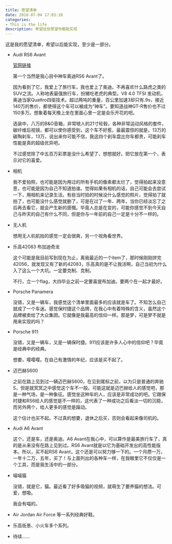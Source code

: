 ```yaml
---
title: 愿望清单
date: 2018-07-04 17:03:18
categories: 
- This is the life
description: 希望这些愿望你都能实现
---
```




这是我的愿望清单，希望以后能实现，至少是一部分。

- Audi RS6 Avant

  [官网链接](https://www.audi.cn/cn/web/zh/models/a6/rs6_avant.html)

  第一个当然是我心目中神车奥迪RS6 Avant了。

  因为看到了它，我爱上了旅行车，我也爱上了奥迪。不再喜欢什么路虎之类的SUV之流。人称地表最强旅行车，扮猪吃老虎的典型。V8 4.0 TFSI 发动机，奥迪当家Quattro四驱技术。超过两吨的重量，百公里加速3却只有.9s，接近140万的售价，都使得这个车可以被成为“神车”。要知道战神GT-R售价也不过150多万。想象着每天晚上坐在里面心里一定是会乐开花的吧。

  选装中，八万的B&O音箱，非常唬人的21寸轮毂，各种非常运动风格的套件，碳纤维后视镜，都可以使你感受到，这个车不好惹，最最震惊的就是，13万的碳陶刹车，13万，说出来你可能不信，我这四个刹车盘比你车都贵，可能刹车性能是真的超级优异吧。

  不过感觉除了中五百万彩票是没什么希望了，想想就好。把它放在第一个，表示对它的喜爱。

- 相机

  我不爱拍照，也可能是因为用过的所有手机的像素都太烂了，觉得拍起来没意思，也可能是因为自己不知道拍谁。觉得如果有相机的话，自己可能会去尝试一下，用相机来记录生活。有些当时拍的时候没什么感觉的照片，觉得拍了就拍了，也可能没什么感觉就删了，可是在过了一年、两年，当你已经淡忘了之后再去看它，就会产生新的感慨。毕竟人总是在变的，可能你感觉不到今天自己与昨天的自己有什么不同，但是你与一年前的自己一定是十分不一样的。

- 无人机

  想用无人机航拍的感觉一定会很爽，另一个视角看世界。

- 乐高42083 布加迪奇龙

  这个可能是我目前写到现在为止，离我最近的一个item了，那时候刚刚拼完42056，就发现又有了新的42083，乐高真的是不让我活啊，自己当初为什么入了这么一个大坑。一定要克制、克制。

  不行，立一个flag，大四毕业之前一定要喜提布加迪。要两个在一起才最好。

- Porsche Panamera

  没错，又是一辆车，我感觉这个清单里面最多的应该就是车了。不知怎么自己就成了一个车迷。感觉保时捷这个品牌，在我心中有着特殊的含义，虽然这个品牌被卖给了大众集团。它就像是我最高的信仰一样。那是梦，可是梦不就是用来实现的吗？

- Porsche 911

  没错，又是一辆车，又是一辆保时捷。911应该是许多人心中的信仰吧？毕竟是经典中的经典。

  想要，嘤嘤嘤。在自己有激情的年纪，应该是买不起了。

- 迈巴赫S600

  之前在路上见到过一辆迈巴赫S600，在见到尾标之前，以为只是普通的奔驰S，但是就冥冥之中感觉这个车不一般。可能这就是迈巴赫给人的感觉吧，那是一种气场，是一种象征。感觉坐这种车的人，应该是非常成功的吧。它跟保时捷和RS6给人的感觉是不一样的，这代表了一种成功之后看淡一切的沉稳，而另外两个，给人更多的感觉是躁动。

  这个估计也买不起。不过真的想要，退休之后买，否则会看起来像司机的。

- Audi A6 Avant

  这个，还是车，还是奥迪。A6 Avant在我心中，可以算作是最美旅行车了，真的是从来没有在路上见到过。RS6 Avant就是以它为基础开发出的高性能版本。所以，买不起RS6 Avant，这个还是可以努力够一下的。一个月攒一万，一年十二万，五年，买了！与上面列出的各种车一样，在我眼里它不仅仅是一个工具，而是我生活中的一部分。

- 喵喵猫

  没错，就是它，猫。最近看了好多吸猫的视频，就萌生了要养猫的想法。可爱，想吸。

  我会有喵的。

- Air Jordan Air Force 等一系列经典好鞋。

- 乐高街景、小火车多个系列。

- 待续……
